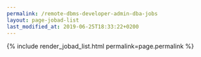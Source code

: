 ```yaml
---
permalink: /remote-dbms-developer-admin-dba-jobs
layout: page-jobad-list
last_modified_at: 2019-06-25T18:33:22+0200
---
```

{% include render_jobad_list.html permalink=page.permalink %}
